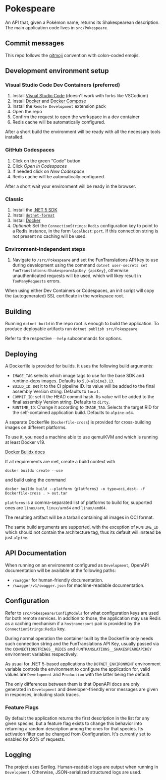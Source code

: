 # Pokespeare

An API that, given a Pokémon name, returns its Shakespearean description.
The main application code lives in `src/Pokespeare`.

## Commit messages

This repo follows the [gitmoji](https://gitmoji.dev) convention with colon-coded
emojis.

## Development environment setup

### Visual Studio Code Dev Containers (preferred)

1. Install [Visual Studio Code](https://code.visualstudio.com/)
(doesn't work with forks like VSCodium)
1. Install [Docker](https://docs.docker.com/get-docker/) and
[Docker Compose](https://github.com/docker/compose)
1. Install the `Remote Development` extension pack
1. Open the repo
1. Confirm the request to open the workspace in a dev container
1. Redis cache will be automatically configured.

After a short build the environment will be ready with all the necessary tools
installed.

### GitHub Codespaces

1. Click on the green "Code" button
1. Click _Open in Codespaces_
1. If needed click on _New Codespace_
1. Redis cache will be automatically configured.

After a short wait your environment will be ready in the browser.

### Classic

1. Install the [.NET 5 SDK](https://dotnet.microsoft.com/download)
1. Install [`dotnet-format`](https://github.com/dotnet/format)
1. Install [Docker](https://docs.docker.com/get-docker/)
1. _Optional_: Set the `ConnectionStrings:Redis` configuration key to point to a
Redis instance, in the form `localhost:port`. If this connection string is not
present no caching will be used.

### Environment-independent steps
1. Navigate to `/src/Pokespeare` and set the FunTranslations API key to use
during development using the command
`dotnet user-secrets set FunTranslations:ShakespeareApiKey {apiKey}`, otherwise
unauthenticated requests will be used, which will likey result in
`TooManyRequests` errors.

When using either Dev Containers or Codespaces, an init script will copy the
(autogenerated) SSL certificate in the workspace root.

## Building

Running `dotnet build` in the repo root is enough to build the application.
To produce deployable artifacts run `dotnet publish src/Pokespeare`.

Refer to the respective `--help` subcommands for options.

## Deploying

A Dockerfile is provided for builds. It uses the following build arguments:

- `IMAGE_TAG` selects which image tags to use for the base SDK and runtime-deps
images. Defaults to `5.0-alpine3.13`.
- `BUILD_ID`: set it to the CI pipeline ID. Its value will be added to the final
assembly Version string. Defaults to `local`.
- `COMMIT_ID`: set it the HEAD commit hash. Its value will be added to the final
assembly Version string. Defaults to `dirty`.
- `RUNTIME_ID`: Change it according to `IMAGE_TAG`. Selects the target RID for
the self-contained application build. Defaults to `alpine-x64`.

A separate Dockerfile (`Dockerfile-cross`) is provided for cross-building images
on different platforms.

To use it, you need a machine able to use qemu/KVM and which is running at least
Docker v19.

[Docker Buildx docs](https://docs.docker.com/buildx/working-with-buildx/)

If all requirements are met, create a build context with

`docker buildx create --use`

and build using the command

`docker buildx build --platform {platforms} -o type=oci,dest- -f Dockerfile-cross . > out.tar`

`platforms` is a comma-separated list of platforms to build for, supported ones
are `linux/arm`, `linux/arm64` and `linux/amd64`.

The resulting artifact will be a tarball containing all images in OCI format.

The same build arguments are supported, with the exception of `RUNTIME_ID` which
should not contain the architecture tag, thus its default will instead be just
`alpine`.

## API Documentation
When running on an environemnt configured as `Development`, OpenAPI
documentation will be available at the following paths:

- `/swagger` for human-friendly documentation.
- `/swagger/v1/swagger.json` for machine-readable documentation.

## Configuration

Refer to `src/Pokespeare/ConfigModels` for what configuration keys are used for
both remote services.
In addition to those, the application may use Redis as a caching mechanism if a
`hostname:port` pair is provided by the `ConnectionStrings:Redis` key.

During normal operation the container built by the Dockerfile only needs such
connection string and the FunTranslations API Key, usually passed via the
`CONNECTIONSTRINGS__REDIS` and `FUNTRANSLATIONS__SHAKESPEAREAPIKEY` environment
variables respectively.

As usual for .NET 5-based applications the `DOTNET_ENVIRONMENT` environment
variable controls the environment to configure the application for, valid
values are `Development` and `Production` with the latter being the default.

The only differences between them is that OpenAPI docs are only generated in
`Development` and developer-friendly error messages are given in responses,
including stack traces.

### Feature Flags

By default the application returns the first description in the list for any
given species, but a feature flag exists to change this behavior into
returning a random description among the ones for that species.
Its activation filter can be changed from Configuration. It's currently set
to enabled for 50% of requests.

## Logging

The project uses Serilog. Human-readable logs are output when running in
`Development`. Otherwise, JSON-serialized structured logs are used.
